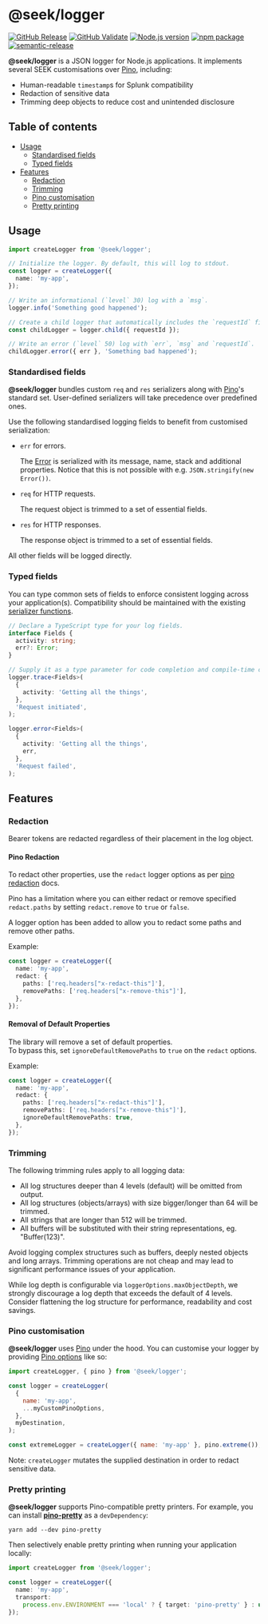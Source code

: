 # @seek/logger

[![GitHub Release](https://github.com/seek-oss/logger/workflows/Release/badge.svg?branch=master)](https://github.com/seek-oss/logger/actions?query=workflow%3ARelease)
[![GitHub Validate](https://github.com/seek-oss/logger/workflows/Validate/badge.svg?branch=master)](https://github.com/seek-oss/logger/actions?query=workflow%3AValidate)
[![Node.js version](https://img.shields.io/badge/node-%3E%3D%2016.11-brightgreen)](https://nodejs.org/en/)
[![npm package](https://img.shields.io/npm/v/@seek/logger)](https://www.npmjs.com/package/@seek/logger)
[![semantic-release](https://img.shields.io/badge/%20%20%F0%9F%93%A6%F0%9F%9A%80-semantic--release-e10079.svg)](https://github.com/semantic-release/semantic-release)

**@seek/logger** is a JSON logger for Node.js applications.
It implements several SEEK customisations over [Pino], including:

- Human-readable `timestamp`s for Splunk compatibility
- Redaction of sensitive data
- Trimming deep objects to reduce cost and unintended disclosure

## Table of contents

- [Usage](#usage)
  - [Standardised fields](#standardised-fields)
  - [Typed fields](#typed-fields)
- [Features](#features)
  - [Redaction](#redaction)
  - [Trimming](#trimming)
  - [Pino customisation](#pino-customisation)
  - [Pretty printing](#pretty-printing)

## Usage

```typescript
import createLogger from '@seek/logger';

// Initialize the logger. By default, this will log to stdout.
const logger = createLogger({
  name: 'my-app',
});

// Write an informational (`level` 30) log with a `msg`.
logger.info('Something good happened');

// Create a child logger that automatically includes the `requestId` field.
const childLogger = logger.child({ requestId });

// Write an error (`level` 50) log with `err`, `msg` and `requestId`.
childLogger.error({ err }, 'Something bad happened');
```

### Standardised fields

**@seek/logger** bundles custom `req` and `res` serializers along with [Pino]'s standard set.
User-defined serializers will take precedence over predefined ones.

Use the following standardised logging fields to benefit from customised serialization:

- `err` for errors.

  The [Error] is serialized with its message, name, stack and additional properties.
  Notice that this is not possible with e.g. `JSON.stringify(new Error())`.

- `req` for HTTP requests.

  The request object is trimmed to a set of essential fields.

- `res` for HTTP responses.

  The response object is trimmed to a set of essential fields.

All other fields will be logged directly.

### Typed fields

You can type common sets of fields to enforce consistent logging across your application(s).
Compatibility should be maintained with the existing [serializer functions](src/serializers/index.ts).

```typescript
// Declare a TypeScript type for your log fields.
interface Fields {
  activity: string;
  err?: Error;
}

// Supply it as a type parameter for code completion and compile-time checking.
logger.trace<Fields>(
  {
    activity: 'Getting all the things',
  },
  'Request initiated',
);

logger.error<Fields>(
  {
    activity: 'Getting all the things',
    err,
  },
  'Request failed',
);
```

## Features

### Redaction

Bearer tokens are redacted regardless of their placement in the log object.

#### Pino Redaction

To redact other properties, use the `redact` logger options as per [pino redaction] docs.

Pino has a limitation where you can either redact or remove specified `redact.paths` by setting `redact.remove` to `true` or `false`.

A logger option has been added to allow you to redact some paths and remove other paths.

Example:

```typescript
const logger = createLogger({
  name: 'my-app',
  redact: {
    paths: ['req.headers["x-redact-this"]'],
    removePaths: ['req.headers["x-remove-this"]'],
  },
});
```

#### Removal of Default Properties

The library will remove a set of default properties.  
To bypass this, set `ignoreDefaultRemovePaths` to `true` on the `redact` options.

Example:

```typescript
const logger = createLogger({
  name: 'my-app',
  redact: {
    paths: ['req.headers["x-redact-this"]'],
    removePaths: ['req.headers["x-remove-this"]'],
    ignoreDefaultRemovePaths: true,
  },
});
```

### Trimming

The following trimming rules apply to all logging data:

- All log structures deeper than 4 levels (default) will be omitted from output.
- All log structures (objects/arrays) with size bigger/longer than 64 will be trimmed.
- All strings that are longer than 512 will be trimmed.
- All buffers will be substituted with their string representations, eg. "Buffer(123)".

Avoid logging complex structures such as buffers, deeply nested objects and long arrays.
Trimming operations are not cheap and may lead to significant performance issues of your application.

While log depth is configurable via `loggerOptions.maxObjectDepth`, we strongly discourage a log depth that exceeds the default of 4 levels.
Consider flattening the log structure for performance, readability and cost savings.

### Pino customisation

**@seek/logger** uses [Pino] under the hood.
You can customise your logger by providing [Pino options] like so:

```javascript
import createLogger, { pino } from '@seek/logger';

const logger = createLogger(
  {
    name: 'my-app',
    ...myCustomPinoOptions,
  },
  myDestination,
);

const extremeLogger = createLogger({ name: 'my-app' }, pino.extreme());
```

Note: `createLogger` mutates the supplied destination in order to redact sensitive data.

### Pretty printing

**@seek/logger** supports Pino-compatible pretty printers.
For example, you can install **[pino-pretty]** as a `devDependency`:

```shell
yarn add --dev pino-pretty
```

Then selectively enable pretty printing when running your application locally:

```typescript
import createLogger from '@seek/logger';

const logger = createLogger({
  name: 'my-app',
  transport:
    process.env.ENVIRONMENT === 'local' ? { target: 'pino-pretty' } : undefined,
});
```

[error]: https://developer.mozilla.org/en-US/docs/Web/JavaScript/Reference/Global_Objects/Error
[pino]: https://github.com/pinojs/pino
[pino options]: https://github.com/pinojs/pino/blob/master/docs/api.md#options
[pino-pretty]: https://github.com/pinojs/pino-pretty
[pino redaction]: https://github.com/pinojs/pino/blob/master/docs/api.md#redact-array--object
